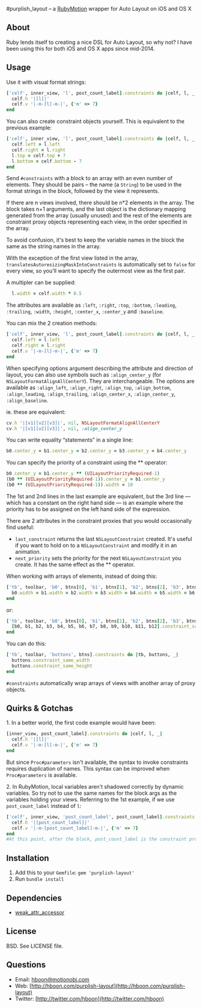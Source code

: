 #purplish\_layout – a [RubyMotion](http://rubymotion.com) wrapper for Auto Layout on iOS and OS X

About
---
Ruby lends itself to creating a nice DSL for Auto Layout, so why not? I have been using this for both iOS and OS X apps since mid-2014.

Usage
---
Use it with visual format strings:

```ruby
['celf', inner_view, 'l', post_count_label].constraints do |celf, l, _|
  celf.h '|[l]|'
  celf.v '|-m-[l]-m-|', {'m' => 7}
end
```

You can also create constraint objects yourself. This is equivalent to the previous example:

```ruby
['celf', inner_view, 'l', post_count_label].constraints do |celf, l, _|
  celf.left = l.left
  celf.right = l.right
  l.top = celf.top + 7
  l.bottom = celf.bottom - 7
end
```

Send `#constraints` with a block to an array with an even number of elements. They should be pairs – the name (a `String`) to be used in the format strings in the block, followed by the view it represents.

If there are n views involved, there should be n*2 elements in the array. The block takes n+1 arguments, and the last object is the dictionary mapping generated from the array (usually unused) and the rest of the elements are constraint proxy objects representing each view, in the order specified in the array.

To avoid confusion, it's best to keep the variable names in the block the same as the string names in the array.

With the exception of the first view listed in the array, `translatesAutoresizingMaskIntoConstraints` is automatically set to `false` for every view, so you'll want to specify the outermost view as the first pair.

A multipler can be supplied:

```ruby
  l.width = celf.width * 0.5
```

The attributes are available as `:left`, `:right`, `:top`, `:bottom`, `:leading`, `:trailing`, `:width`, `:height`, `:center_x`, `:center_y` and `:baseline`.

You can mix the 2 creation methods:

```ruby
['celf', inner_view, 'l', post_count_label].constraints do |celf, l, _|
  celf.left = l.left
  celf.right = l.right
  celf.v '|-m-[l]-m-|', {'m' => 7}
end
```

When specifying options argument describing the attribute and direction of layout, you can also use symbols such as `:align_center_y` (for `NSLayoutFormatAlignAllCenterY`). They are interchangeable. The options are available as `:align_left`, `:align_right`, `:align_top`, `:align_bottom`, `:align_leading`, `:align_trailing`, `:align_center_x`, `:align_center_y`, `:align_baseline`.

ie. these are equivalent:

```ruby
cv.h '|[v1][v2][v3]|', nil, NSLayoutFormatAlignAllCenterY
cv.h '|[v1][v2][v3]|', nil, :align_center_y
```

You can write equality “statements” in a single line:

```ruby
b0.center_y = b1.center_y = b2.center_y = b3.center_y = b4.center_y
```

You can specify the priority of a constraint using the ** operator:

```ruby
b0.center_y = b1.center_y ** (UILayoutPriorityRequired-1)
(b0 ** (UILayoutPriorityRequired-1)).center_y = b1.center_y
(b0 ** (UILayoutPriorityRequired-1)).width = 10
```

The 1st and 2nd lines in the last example are equivalent, but the 3rd line — which has a constant on the right hand side — is an example where the priority has to be assigned on the left hand side of the expression.

There are 2 attributes in the constraint proxies that you would occasionally find useful:

* `last_constraint` returns the last `NSLayoutConstraint` created. It's useful if you want to hold on to a `NSLayoutConstraint` and modify it in an animation.
* `next_priority` sets the priority for the next `NSLayoutConstraint` you create. It has the same effect as the ** operator.

When working with arrays of elements, instead of doing this:

```ruby
['tb', toolbar, 'b0', btns[0], 'b1', btns[1], 'b2', btns[2], 'b3', btns[3], 'b4', btns[4], 'b5', btns[5], 'b6', btns[6], 'b7', btns[7], 'b8', btns[8], 'b9', btns[9], 'b10', btns[10], 'b11', btns[11], 'b12', btns[12]].constraints do |tb, b0, b1, b2, b3, b4, b5, b6, b7, b8, b9, b10, b11, b12, _|
  b0.width = b1.width = b2.width = b3.width = b4.width = b5.width = b6.width = b7.width = b8.width = b9.width = b10.width = b11.width = b12.width
end
```

or:

```ruby
['tb', toolbar, 'b0', btns[0], 'b1', btns[1], 'b2', btns[2], 'b3', btns[3], 'b4', btns[4], 'b5', btns[5], 'b6', btns[6], 'b7', btns[7], 'b8', btns[8], 'b9', btns[9], 'b10', btns[10], 'b11', btns[11], 'b12', btns[12]].constraints do |tb, b0, b1, b2, b3, b4, b5, b6, b7, b8, b9, b10, b11, b12, _|
  [b0, b1, b2, b3, b4, b5, b6, b7, b8, b9, b10, b11, b12].constraint_same_width
end
```
You can do this:

```ruby
['tb', toolbar, 'buttons', btns].constraints do |tb, buttons, _|
  buttons.constraint_same_width
  buttons.constraint_same_height
end
```

`#constraints` automatically wrap arrays of views with another array of proxy objects.

Quirks & Gotchas
---
1\. In a better world, the first code example would have been:

```ruby
[inner_view, post_count_label].constraints do |celf, l, _|
  celf.h '|[l]|'
  celf.v '|-m-[l]-m-|', {'m' => 7}
end
```

But since `Proc#parameters` isn't available, the syntax to invoke constraints requires duplication of names. This syntax can be improved when `Proc#parameters` is available.

2\. In RubyMotion, local variables aren't shadowed correctly by dynamic variables. So try not to use the same names for the block args as the variables holding your views. Referring to the 1st example, if we use `post_count_label` instead of `l`:

```ruby
['celf', inner_view, 'post_count_label', post_count_label].constraints do |celf, post_count_label, _|
  celf.h '|[post_count_label]|'
  celf.v '|-m-[post_count_label]-m-|', {'m' => 7}
end
#At this point, after the block, post_count_label is the constraint proxy, and not the label as one might expect.
```

Installation
---
1. Add this to your `Gemfile`: `gem 'purplish-layout'`
2. Run `bundle install`

Dependencies
---
* [weak\_attr\_accessor](https://github.com/hboon/weak_attr_accessor)

License
---
BSD. See LICENSE file.

Questions
---
* Email: [hboon@motionobj.com](mailto:hboon@motionobj.com)
* Web: [http://hboon.com/purplish-layout](http://hboon.com/purplish-layout)
* Twitter: [http://twitter.com/hboon](http://twitter.com/hboon)
